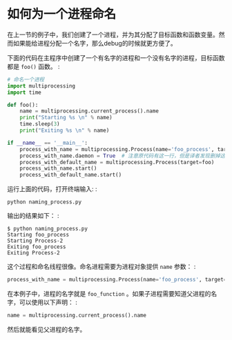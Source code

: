# 如何为一个进程命名

在上一节的例子中，我们创建了一个进程，并为其分配了目标函数和函数变量。然而如果能给进程分配一个名字，那么debug的时候就更方便了。

下面的代码在主程序中创建了一个有名字的进程和一个没有名字的进程，目标函数都是 `foo()` 函数。 :

```python
# 命名一个进程
import multiprocessing
import time

def foo():
    name = multiprocessing.current_process().name
    print("Starting %s \n" % name)
    time.sleep(3)
    print("Exiting %s \n" % name)

if __name__ == '__main__':
    process_with_name = multiprocessing.Process(name='foo_process', target=foo)
    process_with_name.daemon = True  # 注意原代码有这一行，但是译者发现删掉这一行才能得到正确输出
    process_with_default_name = multiprocessing.Process(target=foo)
    process_with_name.start()
    process_with_default_name.start()
```

运行上面的代码，打开终端输入: :

    python naming_process.py

输出的结果如下： :

```
$ python naming_process.py
Starting foo_process
Starting Process-2
Exiting foo_process
Exiting Process-2
```

这个过程和命名线程很像。命名进程需要为进程对象提供 `name` 参数： :

```python
process_with_name = multiprocessing.Process(name='foo_process', target=foo)
```

在本例子中，进程的名字就是 `foo_function` 。如果子进程需要知道父进程的名字，可以使用以下声明： :

```python
name = multiprocessing.current_process().name
```

然后就能看见父进程的名字。
